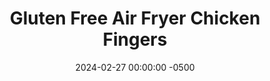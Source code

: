 ---
layout: post
title:  "Gluten Free Air Fryer Chicken Fingers"
date:   2024-02-27 00:00:00 -0500
categories: 
- Recipes
- Finger Foods
permalink: /recipes/chicken-fingers
image: /assets/Food/Finger Food/Fingers/finger-cover.jpg
ing: fingers-ing
facts: fingers-facts
Prep: 12
Rest: 
Cook: 8
Source1: https://www.youtube.com/watch?v=xWGgCuC63yI&t=198s
Source2: https://www.youtube.com/watch?v=AN_iomD5EUk
Description: Chicken Fingers and French Fries are a classic for a reason. They're often not gluten free however, and they're deep fried in harmful oils. This recipe fixed both of those by breading in homemade oat flour, and roasting in an air fryer. It pairs well with my Broccoli Fries for a crunchy and nutritious meal<br><p><a href="broccoli-fries">Air Fryer Broccoli Fries</a></p>
Instructions: 
- In a large bowl, mix together your breading of oat flour, Parmesan cheese, and spices - paprika, chili, oregano, thyme, basil, garlic, onion, salt, pepper, ginger, and cayenne<br><br>

- Cut the chicken into chicken finger sized pieces, and spray both sides with some oil. If using tenders, you can choose to remove the tendon as well<br><br>

- Add chicken to the breading bowl and coat all the chicken in the mix. Transfer the chicken to a plate<br><br>

- Lightly spray the tops of the chicken with oil, and transfer to an air fryer basket oil side down. Spray the other side now, so both sides have a light spray of oil. Air fry for about 8 minutes at 400F, flipping halfway, or until the chicken reaches 165F<br><br>
- <center><img src="/assets/Food/Finger Food/Fingers/finger-4.jpg" alt="" class="instruction-image"></center><br>

- Transfer to a wire rack to keep crispy. You may need to fry in multiple batches
---